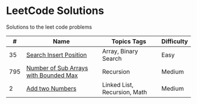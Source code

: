# LeetCode Solutions
Solutions to the leet code problems

| # | Name | Topics Tags | Difficulty |
| - | ---- | ----------- | ---- |
| 35 | [Search Insert Position](/35-search-insert-position.py) | Array, Binary Search |  Easy |
| 795 | [Number of Sub Arrays with Bounded Max](/795-number-of-sub-arrays-with-bounded-maximum.py) | Recursion | Medium
| 2 | [Add two Numbers](/2-add-two-numbers.py) | Linked List, Recursion, Math | Medium
